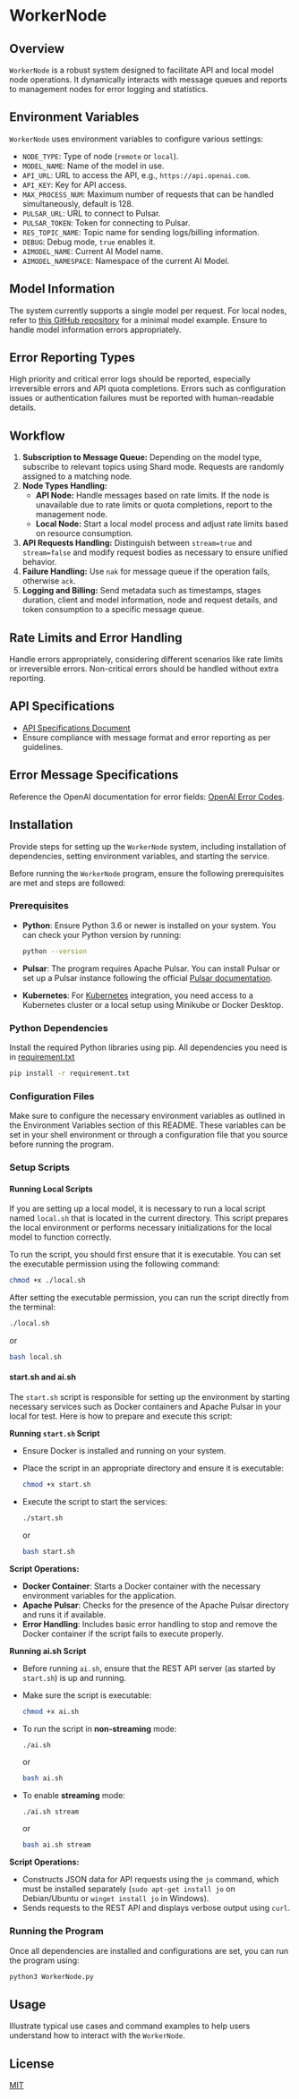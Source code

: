 # WorkerNode

## Overview

`WorkerNode` is a robust system designed to facilitate API and local model node operations. It dynamically interacts with message queues and reports to management nodes for error logging and statistics.

## Environment Variables

`WorkerNode` uses environment variables to configure various settings:

- `NODE_TYPE`: Type of node (`remote` or `local`).
- `MODEL_NAME`: Name of the model in use.
- `API_URL`: URL to access the API, e.g., `https://api.openai.com`.
- `API_KEY`: Key for API access.
- `MAX_PROCESS_NUM`: Maximum number of requests that can be handled simultaneously, default is 128.
- `PULSAR_URL`: URL to connect to Pulsar.
- `PULSAR_TOKEN`: Token for connecting to Pulsar.
- `RES_TOPIC_NAME`: Topic name for sending logs/billing information.
- `DEBUG`: Debug mode, `true` enables it.
- `AIMODEL_NAME`: Current AI Model name.
- `AIMODEL_NAMESPACE`: Namespace of the current AI Model.

## Model Information

The system currently supports a single model per request. For local nodes, refer to [this GitHub repository](https://github.com/Mozilla-Ocho/llamafile) for a minimal model example. Ensure to handle model information errors appropriately.

## Error Reporting Types

High priority and critical error logs should be reported, especially irreversible errors and API quota completions. Errors such as configuration issues or authentication failures must be reported with human-readable details.

## Workflow

1. **Subscription to Message Queue:** Depending on the model type, subscribe to relevant topics using Shard mode. Requests are randomly assigned to a matching node.
2. **Node Types Handling:**
   - **API Node:** Handle messages based on rate limits. If the node is unavailable due to rate limits or quota completions, report to the management node.
   - **Local Node:** Start a local model process and adjust rate limits based on resource consumption.
3. **API Requests Handling:** Distinguish between `stream=true` and `stream=false` and modify request bodies as necessary to ensure unified behavior.
4. **Failure Handling:** Use `nak` for message queue if the operation fails, otherwise `ack`.
5. **Logging and Billing:** Send metadata such as timestamps, stages duration, client and model information, node and request details, and token consumption to a specific message queue.

## Rate Limits and Error Handling

Handle errors appropriately, considering different scenarios like rate limits or irreversible errors. Non-critical errors should be handled without extra reporting.

## API Specifications

- [API Specifications Document](https://www.notion.so/API-5827e55421184ea58716ca67cd04da1b?pvs=21)
- Ensure compliance with message format and error reporting as per guidelines.

## Error Message Specifications

Reference the OpenAI documentation for error fields: [OpenAI Error Codes](https://platform.openai.com/docs/guides/error-codes/api-errors).

## Installation

Provide steps for setting up the `WorkerNode` system, including installation of dependencies, setting environment variables, and starting the service.

Before running the `WorkerNode` program, ensure the following prerequisites are met and steps are followed:

### Prerequisites

- **Python**: Ensure Python 3.6 or newer is installed on your system. You can check your Python version by running:

  ```bash
  python --version
  ```

- **Pulsar**: The program requires Apache Pulsar. You can install Pulsar or set up a Pulsar instance following the official [Pulsar documentation](https://pulsar.apache.org/docs/next/).

- **Kubernetes**: For [Kubernetes](https://kubernetes.io/docs/home/) integration, you need access to a Kubernetes cluster or a local setup using Minikube or Docker Desktop.

### Python Dependencies

Install the required Python libraries using pip. All dependencies you need is in [requirement.txt](WorkerNodePython/WorkerNode/requirement.txt)

```bash
pip install -r requirement.txt
```

### Configuration Files

Make sure to configure the necessary environment variables as outlined in the Environment Variables section of this README. These variables can be set in your shell environment or through a configuration file that you source before running the program.

### Setup Scripts

#### Running Local Scripts

If you are setting up a local model, it is necessary to run a local script named `local.sh` that is located in the current directory. This script prepares the local environment or performs necessary initializations for the local model to function correctly.

To run the script, you should first ensure that it is executable. You can set the executable permission using the following command:

```bash
chmod +x ./local.sh
```

After setting the executable permission, you can run the script directly from the terminal:

```bash
./local.sh
```

or

```bash
bash local.sh
```

#### start.sh and ai.sh

The `start.sh` script is responsible for setting up the environment by starting necessary services such as Docker containers and Apache Pulsar in your local for test. Here is how to prepare and execute this script:

**Running `start.sh` Script**

- Ensure Docker is installed and running on your system.

- Place the script in an appropriate directory and ensure it is executable:

  ```bash
  chmod +x start.sh
  ```

- Execute the script to start the services:

  ```bash
  ./start.sh
  ```

  or

  ```bash
  bash start.sh
  ```

**Script Operations:**

- **Docker Container**: Starts a Docker container with the necessary environment variables for the application.
- **Apache Pulsar**: Checks for the presence of the Apache Pulsar directory and runs it if available.
- **Error Handling**: Includes basic error handling to stop and remove the Docker container if the script fails to execute properly.

**Running ai.sh Script**

- Before running `ai.sh`, ensure that the REST API server (as started by `start.sh`) is up and running.

- Make sure the script is executable:

  ```bash
  chmod +x ai.sh
  ```

- To run the script in **non-streaming** mode:

  ```bash
  ./ai.sh
  ```

  or

  ```bash
  bash ai.sh
  ```

- To enable **streaming** mode:

  ```
  ./ai.sh stream
  ```

  or

  ```bash
  bash ai.sh stream
  ```

**Script Operations:**

- Constructs JSON data for API requests using the `jo` command, which must be installed separately (`sudo apt-get install jo` on Debian/Ubuntu or `winget install jo` in Windows).
- Sends requests to the REST API and displays verbose output using `curl`.



### Running the Program

Once all dependencies are installed and configurations are set, you can run the program using:

```bash
python3 WorkerNode.py
```



## Usage

Illustrate typical use cases and command examples to help users understand how to interact with the `WorkerNode`.

## License

[MIT](LICENSE)
